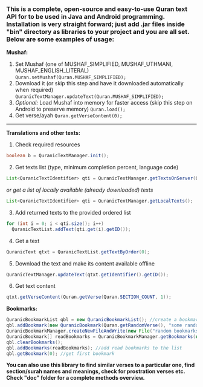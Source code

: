 ### This is a complete, open-source and easy-to-use Quran text API for to be used in Java and Android programming. Installation is very straight forward; just add .jar files inside "bin" directory as libraries to your project and you are all set. Below are some examples of usage:

**Mushaf:**
1. Set Mushaf (one of MUSHAF_SIMPLIFIED, MUSHAF_UTHMANI, MUSHAF_ENGLISH_LITERAL)
`Quran.setMushaf(Quran.MUSHAF_SIMPLIFIED);`
2. Download it (or skip this step and have it downloaded automatically when required)
`QuranicTextManager.updateText(Quran.MUSHAF_SIMPLIFIED);`
3. *Optional:* Load Mushaf into memory for faster access (skip this step on Android to preserve memory)
`Quran.load();`
4. Get verse/ayah
`Quran.getVerseContent(0);`
-----

**Translations and other texts:**
1. Check required resources
```java
boolean b = QuranicTextManager.init();
```
2. Get texts list (type, minimum completion percent, language code) 
```java
List<QuranicTextIdentifier> qti = QuranicTextManager.getTextsOnServer(QuranicTextType.TRANSLATION_TEXT, 100, "en");
```
   *or get a list of locally available (already downloaded) texts*
```java
List<QuranicTextIdentifier> qti = QuranicTextManager.getLocalTexts();
```
3. Add returned texts to the provided ordered list
```java
for (int i = 0; i < qti.size(); i++)
  QuranicTextList.addText(qti.get(i).getID());
```
4. Get a text
```java
QuranicText qtxt = QuranicTextList.getTextByOrder(0);
```
5. Download the text and make its content available offline
```java
QuranicTextManager.updateText(qtxt.getIdentifier().getID());
```
6. Get text content
```java
qtxt.getVerseContent(Quran.getVerse(Quran.SECTION_COUNT, 1));
```
**Bookmarks:**
```java
QuranicBookmarkList qbl = new QuranicBookmarkList(); //create a bookmark list
qbl.addBookmark(new QuranicBookmark(Quran.getRandomVerse(), "some random verse")); //add a bookmark to the list
QuranicBookmarkManager.createNewFileAndWrite(new File("random bookmarks list"), qbl.getBookmarks()); //save list to file
QuranicBookmark[] readBookmarks = QuranicBookmarkManager.getBookmarks(new File("another bookmarks list")); //read bookmarks from file
qbl.clearBookmarks();
qbl.addBookmarks(readBookmarks); //add read bookmarks to the list
qbl.getBookmark(0); //get first bookmark
 ```
 
**You can also use this library to find similar verses to a particular one, find section/surah names and meanings, check for prostration verses etc. Check "doc" folder for a complete methods overview.**
